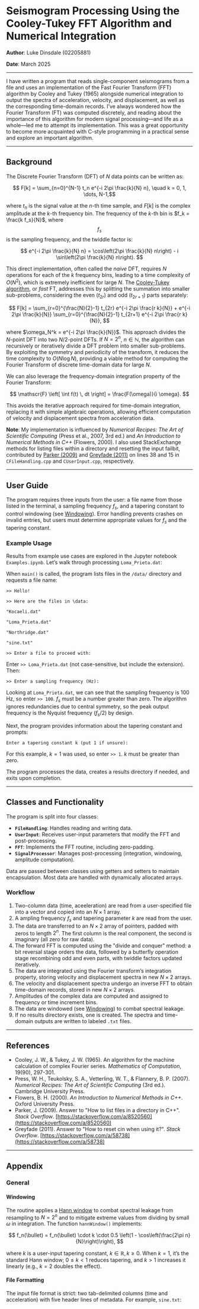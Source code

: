 # Seismogram Processing Using the Cooley-Tukey FFT Algorithm and Numerical Integration

**Author**: Luke Dinsdale (02205881)

**Date**: March 2025

---

I have written a program that reads single-component seismograms from a file and uses an implementation of the Fast Fourier Transform (FFT) algorithm by Cooley and Tukey (1965) alongside numerical integration to output the spectra of acceleration, velocity, and displacement, as well as the corresponding time-domain records. I’ve always wondered how the Fourier Transform (FT) was computed discretely, and reading about the importance of this algorithm for modern signal processing—and life as a whole—led me to attempt its implementation. This was a great opportunity to become more acquainted with C-style programming in a practical sense and explore an important algorithm.

---

## Background

The Discrete Fourier Transform (DFT) of $N$ data points can be written as:

$$ F[k] = \sum_{n=0}^{N-1} t_n e^{-i 2\pi \frac{k}{N} n}, \quad k = 0, 1, \dots, N-1,$$

where $t_n$ is the signal value at the $n$-th time sample, and $F[k]$ is the complex amplitude at the $k$-th frequency bin. The frequency of the $k$-th bin is $f_k = \frac{k f_s}{N}$, where $$f_s$$ is the sampling frequency, and the twiddle factor is:

$$ e^{-i 2\pi \frac{k}{N} n} = \cos\left(2\pi \frac{k}{N} n\right) - i \sin\left(2\pi \frac{k}{N} n\right). $$

This direct implementation, often called the *naive* DFT, requires $N$ operations for each of the $k$ frequency bins, leading to a time complexity of $O(N^2)$, which is extremely inefficient for large $N$. The [Cooley-Tukey algorithm](https://en.wikipedia.org/wiki/Cooley%E2%80%93Tukey_FFT_algorithm), or *fast* FT, addresses this by splitting the summation into smaller sub-problems, considering the even ($t_{2r}$) and odd ($t_{2r+1}$) parts separately:

$$ F[k] = \sum_{r=0}^{\frac{N}{2}-1} t_{2r} e^{-i 2\pi \frac{r k}{N}} + e^{-i 2\pi \frac{k}{N}} \sum_{r=0}^{\frac{N}{2}-1} t_{2r+1} e^{-i 2\pi \frac{r k}{N}}, $$

where $\omega_N^k = e^{-i 2\pi \frac{k}{N}}$. This approach divides the $N$-point DFT into two $N/2$-point DFTs. If $N = 2^n$, $n \in \mathbb{N}$, the algorithm can recursively or iteratively divide a DFT problem into smaller sub-problems. By exploiting the symmetry and periodicity of the transform, it reduces the time complexity to $O(N \log N)$, providing a viable method for computing the Fourier Transform of discrete time-domain data for large $N$.

We can also leverage the frequency-domain integration property of the Fourier Transform:

$$ \mathscr{F} \left[ \int f(t) \, dt \right] = \frac{F(\omega)}{i \omega}. $$

This avoids the iterative approach required for time-domain integration, replacing it with simple algebraic operations, allowing efficient computation of velocity and displacement spectra from acceleration data.

**Note**: My implementation is influenced by *Numerical Recipes: The Art of Scientific Computing* (Press et al., 2007, 3rd ed.) and *An Introduction to Numerical Methods in C++* (Flowers, 2000). I also used StackExchange methods for listing files within a directory and resetting the input failbit, contributed by [Parker (2009)](https://stackoverflow.com/a/8520560) and [Greyfade (2011)](https://stackoverflow.com/a/58738) on lines 38 and 15 in `CFileHandling.cpp` and `CUserInput.cpp`, respectively.

---

## User Guide

The program requires three inputs from the user: a file name from those listed in the terminal, a sampling frequency $f_s$, and a tapering constant to control windowing (see [Windowing](#windowing)). Error handling prevents crashes on invalid entries, but users must determine appropriate values for $f_s$ and the tapering constant.

### Example Usage

Results from example use cases are explored in the Jupyter notebook `Examples.ipynb`. Let’s walk through processing `Loma_Prieta.dat`:

When `main()` is called, the program lists files in the `/data/` directory and requests a file name:

`>> Hello!`

`>> Here are the files in \data:`

`"Kocaeli.dat"`

`"Loma_Prieta.dat"`

`"Northridge.dat"`

`"sine.txt"`

`>> Enter a file to proceed with:`

Enter `>> Loma_Prieta.dat` (not case-sensitive, but include the extension). Then:

`>> Enter a sampling frequency (Hz): `

Looking at `Loma_Prieta.dat`, we can see that the sampling frequency is 100 Hz, so enter `>> 100`. $f_s$ must be a number greater than zero. The algorithm ignores redundancies due to central symmetry, so the peak output frequency is the Nyquist frequency ($f_s / 2$) by design.

Next, the program provides information about the tapering constant and prompts:

`Enter a tapering constant k (put 1 if unsure): `


For this example, $k = 1$ was used, so enter `>> 1`. $k$ must be greater than zero.

The program processes the data, creates a results directory if needed, and exits upon completion.

---

## Classes and Functionality

The program is split into four classes:

- **`FileHandling`**: Handles reading and writing data.
- **`UserInput`**: Receives user-input parameters that modify the FFT and post-processing.
- **`FFT`**: Implements the FFT routine, including zero-padding.
- **`SignalProcessor`**: Manages post-processing (integration, windowing, amplitude computation).

Data are passed between classes using getters and setters to maintain encapsulation. Most data are handled with dynamically allocated arrays.

### Workflow

1. Two-column data (time, aceeleration) are read from a user-specified file into a vector and copied into an $N \times 1$ array.
2. A ampling frequency $f_s$ and tapering parameter $k$ are read from the user.
3. The data are transferred to an $N \times 2$ array of pointers, padded with zeros to length $2^n$. The first column is the real component, the second is imaginary (all zero for raw data).
4. The forward FFT is computed using the "divide and conquer" method: a bit reversal stage orders the data, followed by a butterfly operation stage recombining odd and even parts, with twiddle factors updated iteratively.
5. The data are integrated using the Fourier transform’s integration property, storing velocity and displacement spectra in new $N \times 2$ arrays.
6. The velocity and displacement spectra undergo an inverse FFT to obtain time-domain records, stored in new $N \times 2$ arrays.
7. Amplitudes of the complex data are computed and assigned to frequency or time increment bins.
8. The data are windowed (see [Windowing](#windowing)) to combat spectral leakage.
9. If no results directory exists, one is created. The spectra and time-domain outputs are written to labeled `.txt` files.

---

## References

- Cooley, J. W., & Tukey, J. W. (1965). An algorithm for the machine calculation of complex Fourier series. *Mathematics of Computation*, 19(90), 297-301.
- Press, W. H., Teukolsky, S. A., Vetterling, W. T., & Flannery, B. P. (2007). *Numerical Recipes: The Art of Scientific Computing* (3rd ed.). Cambridge University Press.
- Flowers, B. H. (2000). *An Introduction to Numerical Methods in C++*. Oxford University Press.
- Parker, J. (2009). Answer to "How to list files in a directory in C++". *Stack Overflow*. [https://stackoverflow.com/a/8520560](https://stackoverflow.com/a/8520560)
- Greyfade (2011). Answer to "How to reset cin when using it?". *Stack Overflow*. [https://stackoverflow.com/a/58738](https://stackoverflow.com/a/58738)

---

## Appendix

### General

#### Windowing

The routine applies a [Hann window](https://en.wikipedia.org/wiki/Hann_function) to combat spectral leakage from resampling to $N = 2^n$ and to mitigate extreme values from dividing by small $\omega$ in integration. The function `hannWindow()` implements:

$$ f_n(\bullet) = f_n(\bullet) \cdot k \cdot 0.5 \left(1 - \cos\left(\frac{2\pi n}{N}\right)\right), $$

where $k$ is a user-input tapering constant, $k \in \mathbb{R}, k \geq 0$. When $k = 1$, it’s the standard Hann window; $0 \leq k < 1$ reduces tapering, and $k > 1$ increases it linearly (e.g., $k = 2$ doubles the effect).

#### File Formatting

The input file format is strict: two tab-delimited columns (time and acceleration) with five header lines of metadata. For example, `sine.txt`:
